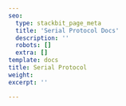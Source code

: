 ```yaml
---
seo:
  type: stackbit_page_meta
  title: 'Serial Protocol Docs'
  description: ''
  robots: []
  extra: []
template: docs
title: Serial Protocol
weight: 
excerpt: ''

---
```


